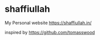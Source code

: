 # shaffiullah

My Personal website https://shaffiullah.in/





inspired by https://github.com/tomasswood
